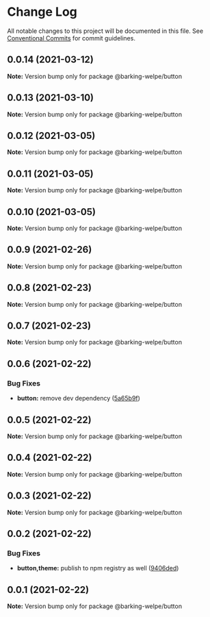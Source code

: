 # Change Log

All notable changes to this project will be documented in this file.
See [Conventional Commits](https://conventionalcommits.org) for commit guidelines.

## 0.0.14 (2021-03-12)

**Note:** Version bump only for package @barking-welpe/button





## 0.0.13 (2021-03-10)

**Note:** Version bump only for package @barking-welpe/button





## 0.0.12 (2021-03-05)

**Note:** Version bump only for package @barking-welpe/button





## 0.0.11 (2021-03-05)

**Note:** Version bump only for package @barking-welpe/button





## 0.0.10 (2021-03-05)

**Note:** Version bump only for package @barking-welpe/button





## 0.0.9 (2021-02-26)

**Note:** Version bump only for package @barking-welpe/button





## 0.0.8 (2021-02-23)

**Note:** Version bump only for package @barking-welpe/button





## 0.0.7 (2021-02-23)

**Note:** Version bump only for package @barking-welpe/button





## 0.0.6 (2021-02-22)


### Bug Fixes

* **button:** remove dev dependency ([5a65b9f](https://github.com/barking-welpe/ui/commit/5a65b9faff8a3ad4c8027e092ec2d423026f5c72))





## 0.0.5 (2021-02-22)

**Note:** Version bump only for package @barking-welpe/button





## 0.0.4 (2021-02-22)

**Note:** Version bump only for package @barking-welpe/button





## 0.0.3 (2021-02-22)

**Note:** Version bump only for package @barking-welpe/button





## 0.0.2 (2021-02-22)


### Bug Fixes

* **button,theme:** publish to npm registry as well ([9406ded](https://github.com/barking-welpe/ui/commit/9406ded15b52f4ed027df967ef2358d627448e24))





## 0.0.1 (2021-02-22)

**Note:** Version bump only for package @barking-welpe/button
